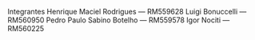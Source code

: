Integrantes
Henrique Maciel Rodrigues — RM559628
Luigi Bonuccelli — RM560950
Pedro Paulo Sabino Botelho — RM559578
Igor Nociti — RM560225

